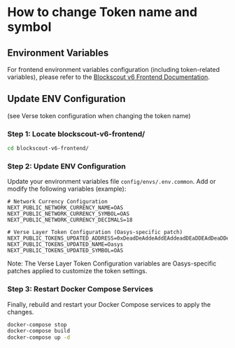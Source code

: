 # How to change Token name and symbol

## Environment Variables
For frontend environment variables configuration (including token-related variables), please refer to the [Blockscout v6 Frontend Documentation](https://github.com/oasysgames/blockscout-v6-frontend/blob/main/docs/ENVS.md).

## Update ENV Configuration
(see Verse token configuration when changing the token name)

### Step 1: Locate blockscout-v6-frontend/
```sh
cd blockscout-v6-frontend/
```

### Step 2: Update ENV Configuration
Update your environment variables file `config/envs/.env.common`. Add or modify the following variables (example):

```env
# Network Currency Configuration
NEXT_PUBLIC_NETWORK_CURRENCY_NAME=OAS
NEXT_PUBLIC_NETWORK_CURRENCY_SYMBOL=OAS
NEXT_PUBLIC_NETWORK_CURRENCY_DECIMALS=18

# Verse Layer Token Configuration (Oasys-specific patch)
NEXT_PUBLIC_TOKENS_UPDATED_ADDRESS=0xDeadDeAddeAddEAddeadDEaDDEAdDeaDDeAD0000
NEXT_PUBLIC_TOKENS_UPDATED_NAME=Oasys
NEXT_PUBLIC_TOKENS_UPDATED_SYMBOL=OAS
```

Note: The Verse Layer Token Configuration variables are Oasys-specific patches applied to customize the token settings.

### Step 3: Restart Docker Compose Services

Finally, rebuild and restart your Docker Compose services to apply the changes.

```sh
docker-compose stop
docker-compose build
docker-compose up -d
```
